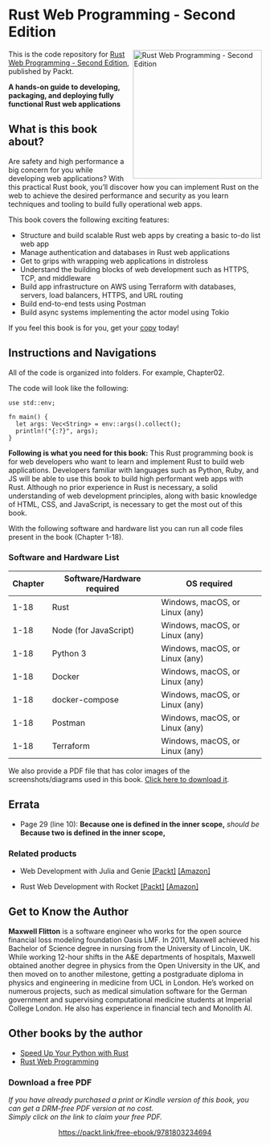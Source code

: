 # Rust Web Programming - Second Edition

<a href="https://www.packtpub.com/product/rust-web-programming-second-edition/9781803234694"><img src="https://static.packt-cdn.com/products/9781803234694/cover/smaller" alt="Rust Web Programming - Second Edition" height="256px" align="right"></a>

This is the code repository for [Rust Web Programming - Second Edition](https://www.packtpub.com/product/rust-web-programming-second-edition/9781803234694), published by Packt.

**A hands-on guide to developing, packaging, and deploying fully functional Rust web applications**

## What is this book about?
Are safety and high performance a big concern for you while developing web applications?
With this practical Rust book, you’ll discover how you can implement Rust on the web to achieve the desired performance and security as you learn techniques and tooling to build fully operational web apps.

This book covers the following exciting features:
* Structure and build scalable Rust web apps by creating a basic to-do list web app
* Manage authentication and databases in Rust web applications
* Get to grips with wrapping web applications in distroless
* Understand the building blocks of web development such as HTTPS, TCP, and middleware
* Build app infrastructure on AWS using Terraform with databases, servers, load balancers, HTTPS, and URL routing
* Build end-to-end tests using Postman
* Build async systems implementing the actor model using Tokio

If you feel this book is for you, get your [copy](https://www.amazon.com/gp/product/1803234695/ref=dbs_a_def_rwt_hsch_vapi_tu00_p1_i1) today!


## Instructions and Navigations
All of the code is organized into folders. For example, Chapter02.

The code will look like the following:
```
use std::env;

fn main() {
  let args: Vec<String> = env::args().collect();
  println!("{:?}", args);
}

```

**Following is what you need for this book:**
This Rust programming book is for web developers who want to learn and implement Rust to build web applications. Developers familiar with languages such as Python, Ruby, and JS will be able to use this book to build high performant web apps with Rust.
Although no prior experience in Rust is necessary, a solid understanding of web development principles, along with basic knowledge of HTML, CSS, and JavaScript, is necessary to get the most out of this book.

With the following software and hardware list you can run all code files present in the book (Chapter 1-18).

### Software and Hardware List
| Chapter | Software/Hardware required | OS required |
| -------- | ------------------------------------ | ----------------------------------- |
| 1-18 | Rust | Windows, macOS, or Linux (any) |
| 1-18 | Node (for JavaScript) | Windows, macOS, or Linux (any) |
| 1-18 | Python 3 | Windows, macOS, or Linux (any) |
| 1-18 | Docker | Windows, macOS, or Linux (any) |
| 1-18 | docker-compose | Windows, macOS, or Linux (any) |
| 1-18 | Postman | Windows, macOS, or Linux (any) |
| 1-18 | Terraform | Windows, macOS, or Linux (any) |

We also provide a PDF file that has color images of the screenshots/diagrams used in this book. [Click here to download it](https://packt.link/Z1lgk).

## Errata
* Page 29 (line 10): **Because one is defined in the inner scope,** _should be_ **Because two is defined in the inner scope,**

### Related products
* Web Development with Julia and Genie [[Packt]](https://www.packtpub.com/product/web-development-with-julia-and-genie/9781801811132) [[Amazon]](https://www.amazon.com/Development-Julia-Genie-hands-high-performance/dp/180181113X)

* Rust Web Development with Rocket [[Packt]](https://www.packtpub.com/product/rust-web-development-with-rocket/9781800561304) [[Amazon]](https://www.amazon.com/Rust-Web-Development-Rocket-applications/dp/180056130X)


## Get to Know the Author

**Maxwell Flitton** 
is a software engineer who works for the open source financial loss modeling foundation Oasis LMF. In 2011, Maxwell achieved his Bachelor of Science degree in nursing from the University of Lincoln, UK. While working 12-hour shifts in the A&E departments of hospitals, Maxwell obtained another degree in physics from the Open University in the UK, and then moved on to another milestone, getting a postgraduate diploma in physics and engineering in medicine from UCL in London. He’s worked on numerous projects, such as medical simulation software for the German government and supervising computational medicine students at Imperial College London. He also has experience in financial tech and Monolith AI.

## Other books by the author
* [Speed Up Your Python with Rust](https://www.packtpub.com/product/speed-up-your-python-with-rust/9781801811446?_ga=2.256683080.2102657620.1674030605-730924991.1670395016)
* [Rust Web Programming](https://www.packtpub.com/product/rust-web-programming/9781800560819?_ga=2.168798562.2102657620.1674030605-730924991.1670395016)

### Download a free PDF

 <i>If you have already purchased a print or Kindle version of this book, you can get a DRM-free PDF version at no cost.<br>Simply click on the link to claim your free PDF.</i>
<p align="center"> <a href="https://packt.link/free-ebook/9781803234694">https://packt.link/free-ebook/9781803234694 </a> </p>
